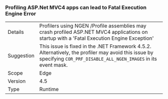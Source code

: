### Profiling ASP.Net MVC4 apps can lead to Fatal Execution Engine Error

|   |   |
|---|---|
|Details|Profilers using NGEN /Profile assemblies may crash profiled ASP.NET MVC4 applications on startup with a 'Fatal Execution Engine Exception'|
|Suggestion|This issue is fixed in the .NET Framework 4.5.2. Alternatively, the profiler may avoid this issue by specifying <code>COR_PRF_DISABLE_ALL_NGEN_IMAGES</code> in its event mask.|
|Scope|Edge|
|Version|4.5|
|Type|Runtime|

